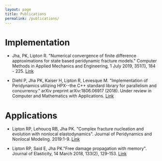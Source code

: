 ```yaml
---
layout: page
title: Publications
permalink: /publications/
---
```


# Implementation

* Jha, PK, Lipton R. "Numerical convergence of finite difference approximations for state based peridynamic fracture models."  Computer Methods in Applied Mechanics and Engineering, 1 July 2019, 351(1), 184 - 225. [Link](https://doi.org/10.1016/j.cma.2019.03.024)

* Diehl P, Jha PK, Kaiser H, Lipton R, Levesque M. "Implementation of Peridynamics utilizing HPX--the C++ standard library for parallelism and concurrency." arXiv preprint arXiv:1806.06917 (2018). Under review in Computer and Mathematics with Applications. [Link](https://arxiv.org/abs/1806.06917)

# Applications

* Lipton RP, Lehoucq RB, Jha PK. "Complex fracture nucleation and evolution with nonlocal elastodynamics". Journal of Peridynamics and Nonlocal Modeling. 2019:1-9. [Link](https://doi.org/10.1007/s42102-019-00010-0)

* Lipton RP, Said E, Jha PK."Free damage propagation with memory". Journal of Elasticity, 14 March 2018, 133(2), 129-153. [Link](https://doi.org/10.1007/s10659-018-9672-7)
